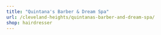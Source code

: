 ```yaml
---
title: "Quintana's Barber & Dream Spa"
url: /cleveland-heights/quintanas-barber-and-dream-spa/
shop: hairdresser
---
```

